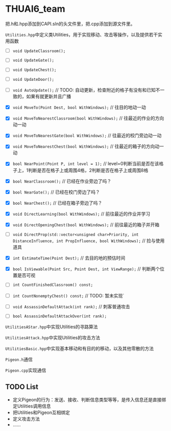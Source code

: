 # THUAI6_team

把.h和.hpp添加到CAPI.sln的头文件里，把.cpp添加到源文件里。

`Utilities.hpp`中定义类Utilities，用于实现移动、攻击等操作，以及提供若干实用函数

- [ ] `void UpdateClassroom();`
- [ ] `void UpdateGate();`
- [ ] `void UpdateChest();`
- [ ] `void UpdateDoor();`
- [ ] `void AutoUpdate();` // TODO: 自动更新，检查附近的格子有没有和已知不一致的，如果有就更新并且广播

- [x] `void MoveTo(Point Dest, bool WithWindows);`		// 往目的地动一动
- [x] `void MoveToNearestClassroom(bool WithWindows);`	// 往最近的作业的方向动一动
- [x] `void MoveToNearestGate(bool WithWindows);`		// 往最近的校门旁边动一动
- [x] `void MoveToNearestChest(bool WithWindows);`		// 往最近的箱子的方向动一动
- [x] `bool NearPoint(Point P, int level = 1);`         // level=0判断当前是否在该格子上，1判断是否在格子上或周围4格，2判断是否在格子上或周围8格
- [x] `bool NearClassroom();`							// 已经在作业旁边了吗？
- [x] `bool NearGate();`								// 已经在校门旁边了吗？
- [x] `bool NearChest();`								// 已经在箱子旁边了吗？
- [x] `void DirectLearning(bool WithWindows);`			// 前往最近的作业并学习
- [x] `void DirectOpeningChest(bool WithWindows);`		// 前往最近的箱子并开箱
- [ ] `void DirectProp(std::vector<unsigned char>Priority, int DistanceInfluence, int PropInfluence, bool WithWindows);`		// 捡与使用道具

- [x] `int EstimateTime(Point Dest);`					// 去目的地的预估时间
- [x] `bool IsViewable(Point Src, Point Dest, int ViewRange);`			// 判断两个位置是否可视
- [ ] `int CountFinishedClassroom() const;`
- [ ] `int CountNonemptyChest() const;` // TODO: 暂未实现`

- [ ] `void AssassinDefaultAttack(int rank);`	// 刺客普通攻击
- [ ] `bool AssassinDefaultAttackOver(int rank);`

`UtilitiesAStar.hpp`中实现Utilities的寻路算法

`UtilitiesAttack.hpp`中实现Utilities的攻击方法

`UtilitiesBasic.hpp`中实现基本移动和有目的的移动，以及其他零散的方法

`Pigeon.h`通信

`Pigeon.cpp`实现通信

## TODO List

- 定义Pigeon的行为：发送、接收、判断信息类型等等，是传入信息还是直接绑定Utilities调用信息
- 把Utilities和Pigeon互相绑定
- 定义攻击方法
- ……
